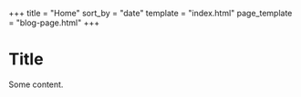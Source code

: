 +++
title = "Home"
sort_by = "date"
template = "index.html"
page_template = "blog-page.html"
+++

# Title

Some content.
